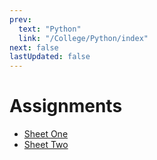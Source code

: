 ```yaml
---
prev:
  text: "Python"
  link: "/College/Python/index"
next: false
lastUpdated: false
---
```


# Assignments

- [Sheet One](AssignmentOne.md)
- [Sheet Two](AssignmentTwo.md)
